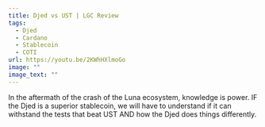 ```yaml
---
title: Djed vs UST | LGC Review
tags:
  - Djed
  - Cardano
  - Stablecoin
  - COTI
url: https://youtu.be/2KWhHXlmoGo
image: ""
image_text: ""
---
```


In the aftermath of the crash of the Luna ecosystem, knowledge is power. IF the Djed is a superior stablecoin, we will have to understand if it can withstand the tests that beat UST AND how the Djed does things differently.
